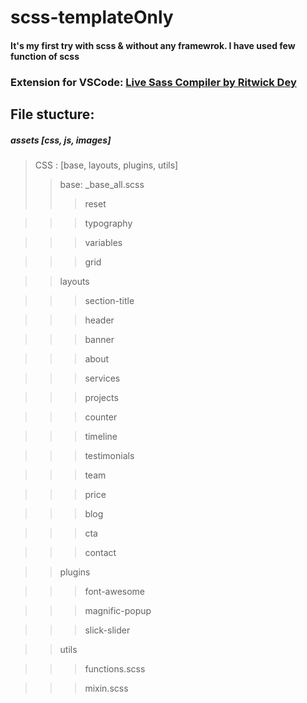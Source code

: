 # scss-templateOnly

#### It's my first try with scss & without any framewrok. I have used few function of scss

### Extension for VSCode: [Live Sass Compiler by Ritwick Dey](https://marketplace.visualstudio.com/items?itemName=ritwickdey.live-sass)

## File stucture:

##### assets [css, js, images]
> CSS : [base, layouts, plugins, utils]
> > base: _base_all.scss
> > > reset


> > > typography


> > > variables


> > > grid

> > layouts


> > > section-title


> > > header


> > > banner


> > > about


> > > services


> > > projects


> > > counter


> > > timeline


> > > testimonials


> > >  team


> > > price


> > > blog


> > > cta


> > > contact


> > plugins

> > > font-awesome

> > > magnific-popup

> > > slick-slider


> > utils

> > > functions.scss

> > > mixin.scss
